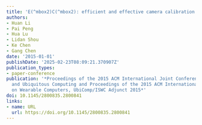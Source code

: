 ```yaml
---
title: 'E(^mbox2)C(^mbox2): efficient and effective camera calibration in indoor environments'
authors:
- Huan Li
- Pai Peng
- Hua Lu
- Lidan Shou
- Ke Chen
- Gang Chen
date: '2015-01-01'
publishDate: '2025-02-23T08:09:21.370907Z'
publication_types:
- paper-conference
publication: '*Proceedings of the 2015 ACM International Joint Conference on Pervasive
  and Ubiquitous Computing and Proceedings of the 2015 ACM International Symposium
  on Wearable Computers, UbiComp/ISWC Adjunct 2015*'
doi: 10.1145/2800835.2800841
links:
- name: URL
  url: https://doi.org/10.1145/2800835.2800841
---
```

